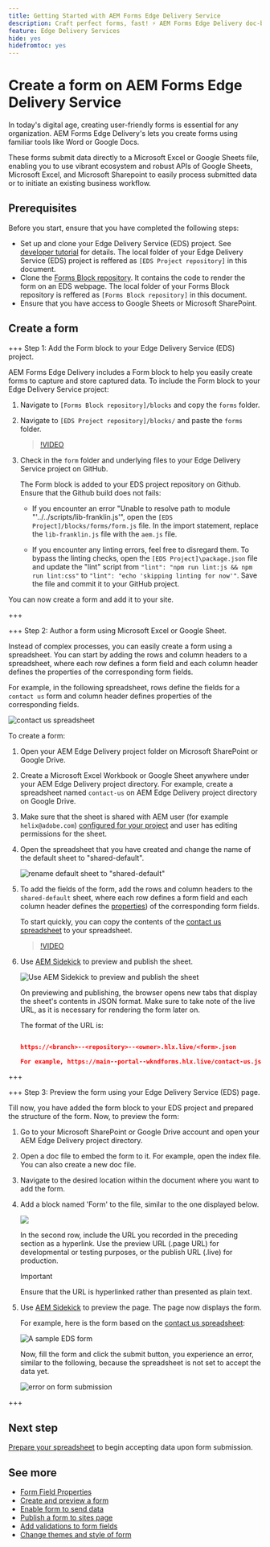 ```yaml
---
title: Getting Started with AEM Forms Edge Delivery Service
description: Craft perfect forms, fast! ⚡ AEM Forms Edge Delivery doc-based authoring = blazing speed & SEO-friendly forms for happier users & search engines.
feature: Edge Delivery Services
hide: yes
hidefromtoc: yes
---
```


# Create a form on AEM Forms Edge Delivery Service

In today's digital age, creating user-friendly forms is essential for any organization. AEM Forms Edge Delivery's lets you create forms using familiar tools like Word or Google Docs. 

These forms submit data directly to a Microsoft Excel or Google Sheets file, enabling you to use vibrant ecosystem and robust APIs of Google Sheets, Microsoft Excel, and Microsoft Sharepoint to easily process submitted data or to initiate an existing business workflow.


## Prerequisites

Before you start, ensure that you have completed the following steps:

* Set up and clone your Edge Delivery Service (EDS) project. See [developer tutorial](https://www.aem.live/developer/tutorial) for details. The local folder of your Edge Delivery Service (EDS) project is reffered as `[EDS Project repository]` in this document. 
* Clone the [Forms Block repository](https://github.com/adobe/afb). It contains the code to render the form on an EDS webpage. The local folder of your Forms Block repository is reffered as `[Forms Block repository]` in this document. 
* Ensure that you have access to Google Sheets or Microsoft SharePoint.


## Create a form

+++ Step 1: Add the Form block to your Edge Delivery Service (EDS) project.

AEM Forms Edge Delivery includes a Form block to help you easily create forms to capture and store captured data. To include the Form block to your Edge Delivery Service project: 

1. Navigate to `[Forms Block repository]/blocks` and copy the `forms` folder.

1. Navigate to `[EDS Project repository]/blocks/` and paste the `forms` folder. 

    >[!VIDEO](https://video.tv.adobe.com/v/3427487?quality=12&learn=on)  

1. Check in the `form` folder and underlying files to your Edge Delivery Service project on GitHub. 

    The Form block is added to your EDS project repository on Github. Ensure that the Github build does not fails:

    * If you encounter an error "Unable to resolve path to module "'../../scripts/lib-franklin.js'", open the `[EDS Project]/blocks/forms/form.js` file. In the import statement, replace the `lib-franklin.js` file with the `aem.js` file.
    
    * If you encounter any linting errors, feel free to disregard them. To bypass the linting checks, open the `[EDS Project]\package.json` file and update the "lint" script from `"lint": "npm run lint:js && npm run lint:css"` to `"lint": "echo 'skipping linting for now'"`. Save the file and commit it to your GitHub project.

You can now create a form and add it to your site. 

+++

+++ Step 2: Author a form using Microsoft Excel or Google Sheet.

Instead of complex processes, you can easily create a form using a spreadsheet. You can start by adding the rows and column headers to a spreadsheet, where each row defines a form field and each column header defines the properties of the corresponding form fields.

For example, in the following spreadsheet, rows define the fields for a `contact us` form and column header defines properties of the corresponding fields. 

![contact us spreadsheet](/help/edge/assets/contact-us-form-spreadsheet.png)

To create a form: 

1. Open your AEM Edge Delivery project folder on Microsoft SharePoint or Google Drive.  

1. Create a Microsoft Excel Workbook or Google Sheet anywhere under your AEM Edge Delivery project directory. For example, create a spreadsheet named `contact-us` on AEM Edge Delivery project directory on Google Drive. 

1. Make sure that the sheet is shared with AEM user (for example `helix@adobe.com`) [configured for your project](https://www.aem.live/docs/setup-customer-sharepoint) and user has editing permissions for the sheet. 

1. Open the spreadsheet that you have created and change the name of the default sheet to "shared-default". 

    ![rename default sheet to "shared-default"](/help/edge/assets/rename-sheet-to-shared-default.png)

1. To add the fields of the form, add the rows and column headers to the `shared-default` sheet, where each row defines a form field and each column header defines the [properties](/help/edge/docs/forms/eds-form-field-properties)) of the corresponding form fields. 

    To start quickly, you can copy the contents of the [contact us spreadsheet](https://docs.google.com/spreadsheets/d/12jvYjo1a3GOV30IqPY6_7YaCQtUmzWpFhoiOHDcjB28/edit?usp=drive_link) to your spreadsheet.

    >[!VIDEO](https://video.tv.adobe.com/v/3427468?quality=12&learn=on)

1. Use [AEM Sidekick](https://www.aem.live/developer/tutorial#preview-and-publish-your-content) to preview and publish the sheet. 

    ![Use AEM Sidekick to preview and publish the sheet](/help/edge/assets/preview-form.png)

    On previewing and publishing, the browser opens new tabs that display the sheet's contents in JSON format. Make sure to take note of the live URL, as it is necessary for rendering the form later on.

    The format of the URL is:

    ```JSON

    https://<branch>--<repository>--<owner>.hlx.live/<form>.json

    For example, https://main--portal--wkndforms.hlx.live/contact-us.json

    ```

+++

+++ Step 3: Preview the form using your Edge Delivery Service (EDS) page.


Till now, you have added the form block to your EDS project and prepared the structure of the form. Now, to preview the form:

1. Go to your Microsoft SharePoint or Google Drive account and open your AEM Edge Delivery project directory.

1. Open a doc file to embed the form to it. For example, open the index file. You can also create a new doc file. 

1. Navigate to the desired location within the document where you want to add the form.

1. Add a block named 'Form' to the file, similar to the one displayed below. 

    ![](/help/edge/assets/form-block-in-sites-page-example.png)

    In the second row, include the URL you recorded in the preceding section as a hyperlink. Use the preview URL (.page URL) for developmental or testing purposes, or the publish URL (.live) for production.

    >[!IMPORTANT]
    >
    >
    > Ensure that the URL is hyperlinked rather than presented as plain text.


1. Use [AEM Sidekick](https://www.aem.live/developer/tutorial#preview-and-publish-your-content) to preview the page. The page now displays the form. 

    For example, here is the form based on the [contact us spreadsheet](https://docs.google.com/spreadsheets/d/12jvYjo1a3GOV30IqPY6_7YaCQtUmzWpFhoiOHDcjB28/edit?usp=drive_link): 


    ![A sample EDS form](/help/edge/assets/eds-form.png)

    Now, fill the form and click the submit button, you experience an error, similar to the following, because the spreadsheet is not set to accept the data yet. 

    ![error on form submission](/help/edge/assets/form-error.png)

+++


## Next step

[Prepare your spreadsheet](/help/edge/docs/forms/submit-forms.md) to begin accepting data upon form submission.



## See more

* [Form Field Properties](/help/edge/docs/forms/eds-form-field-properties)
* [Create and preview a form](/help/edge/docs/forms/create-forms.md)
* [Enable form to send data](/help/edge/docs/forms/submit-forms.md)
* [Publish a form to sites page](/help/edge/docs/forms/publish-eds-forms.md)
* [Add validations to form fields](/help/edge/docs/forms/validate-forms.md)
* [Change themes and style of form](/help/edge/docs/forms/style-theme-forms.md)
